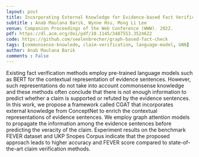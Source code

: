 ```yaml
---
layout: post
title: Incorporating External Knowledge for Evidence-based Fact Verification
subtitle : Anab Maulana Barik, Wynne Hsu, Mong Li Lee
venue: Companion Proceedings of the Web Conference (WWW). 2022.
pdf: https://dl.acm.org/doi/pdf/10.1145/3487553.3524622
code: https://github.com/seelenbrecher/graph-based-fact-check
tags: [commonsense-knowlede, claim-verification, language-model, GNN]
author: Anab Maulana Barik
comments : False
---
```


Existing fact verification methods employ pre-trained language models such as BERT for the contextual representation of evidence sentences. However, such representations do not take into account commonsense knowledge and these methods often conclude that there is not enough information to predict whether a claim is supported or refuted by the evidence sentences. In this work, we propose a framework called CGAT that incorporates external knowledge from ConceptNet to enrich the contextual representations of evidence sentences. We employ graph attention models to propagate the information among the evidence sentences before predicting the veracity of the claim. Experiment results on the benchmark FEVER dataset and UKP Snopes Corpus indicate that the proposed approach leads to higher accuracy and FEVER score compared to state-of-the-art claim verification methods.
